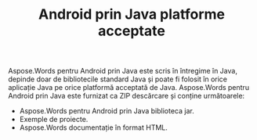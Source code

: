 ﻿---
title: Android prin Java platforme acceptate
second_title: Aspose.Words pentru Java
articleTitle: Aspose.Words pentru Android prin Java platforme acceptate
linktitle: Aspose.Words pentru Android prin Java platforme acceptate
description: "Aspose.Words pentru Android prin Java platforme acceptate."
type: docs
weight: 40
url: /ro/java/aspose-words-for-android-via-java-supported-platforms/
---

Aspose.Words pentru Android prin Java este scris în întregime în Java, depinde doar de bibliotecile standard Java și poate fi folosit în orice aplicație Java pe orice platformă acceptată de Java. Aspose.Words pentru Android prin Java este furnizat ca ZIP descărcare și conține următoarele:

- Aspose.Words pentru Android prin Java biblioteca jar.
- Exemple de proiecte.
- Aspose.Words documentație în format HTML.






